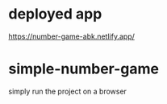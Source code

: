 # deployed app
https://number-game-abk.netlify.app/

# simple-number-game
simply run the project on a browser
